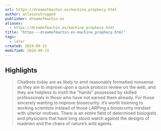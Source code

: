 ```yaml
---
url: https://dreamofmachin.es/machine_prophecy.html
author: atlasunshrugged
publisher: dreamofmachin.es
aliases:
  - https://dreamofmachin.es/machine_prophecy.html
title: "https---dreamofmachin.es-machine_prophecy.html"
tags:
  - later
created: 2024-09-13
modified: 2024-09-13
---
```


## Highlights

> Chatbots today are as likely to emit reasonably formatted nonsense as they are to improve upon a quick protocol review on the web, and they are helpless to instill the “hands” possessed by skilled professionals in those who have not earned them already. For those sincerely wanting to improve biosecurity: it’s worth listening to working scientists instead of those LARPing a biosecurity mindset with ulterior motives. There is an entire field of determined biologists and physicians that have long stood watch against the designs of madmen and the chaos of nature’s wild agents.

